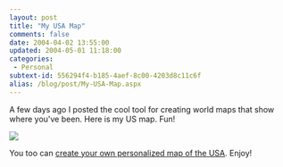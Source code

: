 ```yaml
---
layout: post
title: "My USA Map"
comments: false
date: 2004-04-02 13:55:00
updated: 2004-05-01 11:18:00
categories:
 - Personal
subtext-id: 556294f4-b185-4aef-8c00-4203d8c11c6f
alias: /blog/post/My-USA-Map.aspx
---
```



A few days ago I posted the cool tool for creating world maps that show where you've been. Here is my US map. Fun!

![](http://www.world66.com/myworld66/visitedStates/statemap?visited=AZCACODCFLGAIDILKSLAMAMTNENVNMNYNCOKORSCSDTXUTVAWAWY)

You too can [create your own personalized map of the USA](http://www.world66.com/myworld66). Enjoy!
